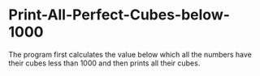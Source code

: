 # Print-All-Perfect-Cubes-below-1000
The program first calculates the value below which all the numbers have their cubes less than 1000 and then prints all their cubes.
